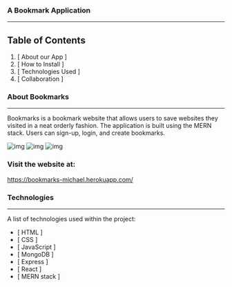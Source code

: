 ### A Bookmark Application
***
## Table of Contents
1. [ About our App ] 
2. [ How to Install ]
3. [ Technologies Used ]
4. [ Collaboration ]

### About Bookmarks
***
Bookmarks is a bookmark website that allows users to save websites they visited in a neat orderly fashion. The application is built using the MERN stack. 
Users can sign-up, login, and create bookmarks. 

![img](https://i.imgur.com/e6zPnl5.png)
![img](https://i.imgur.com/n5thkFG.png)
![img](https://i.imgur.com/P9sqSTs.png)

### Visit the website at:
https://bookmarks-michael.herokuapp.com/

### Technologies
***
A list of technologies used within the project:
* [ HTML ]
* [ CSS ]
* [ JavaScript ]
* [ MongoDB ]
* [ Express ]
* [ React ]
* [ MERN stack ]